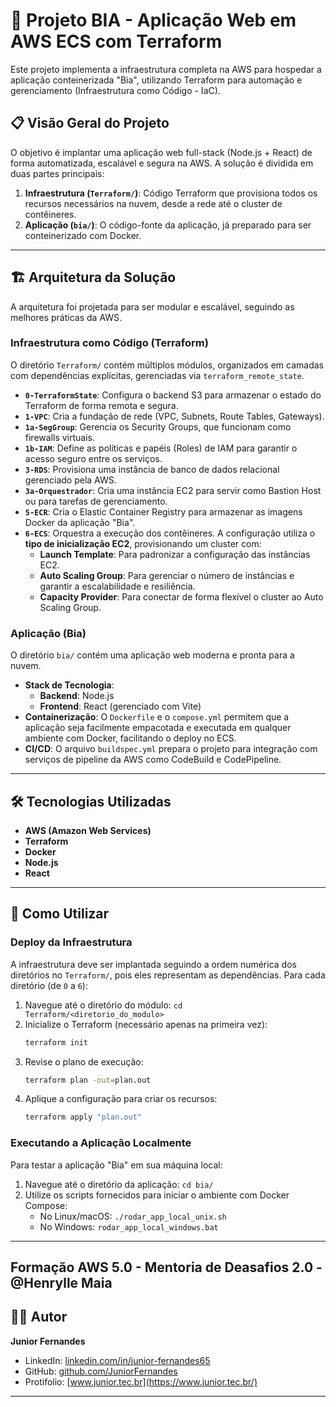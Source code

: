 # 🚀 Projeto BIA - Aplicação Web em AWS ECS com Terraform

Este projeto implementa a infraestrutura completa na AWS para hospedar a aplicação conteinerizada "Bia", utilizando Terraform para automação e gerenciamento (Infraestrutura como Código - IaC).

## 📋 Visão Geral do Projeto

O objetivo é implantar uma aplicação web full-stack (Node.js + React) de forma automatizada, escalável e segura na AWS. A solução é dividida em duas partes principais:

1.  **Infraestrutura (`Terraform/`)**: Código Terraform que provisiona todos os recursos necessários na nuvem, desde a rede até o cluster de contêineres.
2.  **Aplicação (`bia/`)**: O código-fonte da aplicação, já preparado para ser conteinerizado com Docker.

---

## 🏗️ Arquitetura da Solução

A arquitetura foi projetada para ser modular e escalável, seguindo as melhores práticas da AWS.

### Infraestrutura como Código (Terraform)

O diretório `Terraform/` contém múltiplos módulos, organizados em camadas com dependências explícitas, gerenciadas via `terraform_remote_state`.

-   **`0-TerraformState`**: Configura o backend S3 para armazenar o estado do Terraform de forma remota e segura.
-   **`1-VPC`**: Cria a fundação de rede (VPC, Subnets, Route Tables, Gateways).
-   **`1a-SegGroup`**: Gerencia os Security Groups, que funcionam como firewalls virtuais.
-   **`1b-IAM`**: Define as políticas e papéis (Roles) de IAM para garantir o acesso seguro entre os serviços.
-   **`3-RDS`**: Provisiona uma instância de banco de dados relacional gerenciado pela AWS.
-   **`3a-Orquestrador`**: Cria uma instância EC2 para servir como Bastion Host ou para tarefas de gerenciamento.
-   **`5-ECR`**: Cria o Elastic Container Registry para armazenar as imagens Docker da aplicação "Bia".
-   **`6-ECS`**: Orquestra a execução dos contêineres. A configuração utiliza o **tipo de inicialização EC2**, provisionando um cluster com:
    -   **Launch Template**: Para padronizar a configuração das instâncias EC2.
    -   **Auto Scaling Group**: Para gerenciar o número de instâncias e garantir a escalabilidade e resiliência.
    -   **Capacity Provider**: Para conectar de forma flexível o cluster ao Auto Scaling Group.

### Aplicação (Bia)

O diretório `bia/` contém uma aplicação web moderna e pronta para a nuvem.

-   **Stack de Tecnologia**:
    -   **Backend**: Node.js
    -   **Frontend**: React (gerenciado com Vite)
-   **Containerização**: O `Dockerfile` e o `compose.yml` permitem que a aplicação seja facilmente empacotada e executada em qualquer ambiente com Docker, facilitando o deploy no ECS.
-   **CI/CD**: O arquivo `buildspec.yml` prepara o projeto para integração com serviços de pipeline da AWS como CodeBuild e CodePipeline.

---

## 🛠️ Tecnologias Utilizadas

-   **AWS (Amazon Web Services)**
-   **Terraform**
-   **Docker**
-   **Node.js**
-   **React**

---

## 🚀 Como Utilizar

### Deploy da Infraestrutura

A infraestrutura deve ser implantada seguindo a ordem numérica dos diretórios no `Terraform/`, pois eles representam as dependências. Para cada diretório (de `0` a `6`):

1.  Navegue até o diretório do módulo: `cd Terraform/<diretorio_do_modulo>`
2.  Inicialize o Terraform (necessário apenas na primeira vez):
    ```bash
    terraform init
    ```
3.  Revise o plano de execução:
    ```bash
    terraform plan -out=plan.out
    ```
4.  Aplique a configuração para criar os recursos:
    ```bash
    terraform apply "plan.out"
    ```

### Executando a Aplicação Localmente

Para testar a aplicação "Bia" em sua máquina local:

1.  Navegue até o diretório da aplicação: `cd bia/`
2.  Utilize os scripts fornecidos para iniciar o ambiente com Docker Compose:
    -   No Linux/macOS: `./rodar_app_local_unix.sh`
    -   No Windows: `rodar_app_local_windows.bat`

---
Formação AWS 5.0 - Mentoria de Deasafios 2.0 - @Henrylle Maia
---

## 👨‍💻 Autor

**Junior Fernandes**

-   LinkedIn: [linkedin.com/in/junior-fernandes65](https://www.linkedin.com/in/junior-fernandes65/)
-   GitHub: [github.com/JuniorFernandes](https://github.com/crfjunior65/)
-   Protifolio: [www.junior.tec.br](https://www.junior.tec.br/)

---
